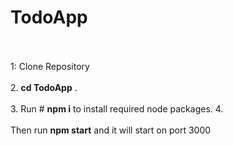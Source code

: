 # TodoApp 

<br></br>
1: Clone Repository 
<br> </br>
2. **cd TodoApp** .<br></br>
3.  Run # **npm i** to install required node packages.
4. <br></br> Then run **npm start** and it will start on port 3000


